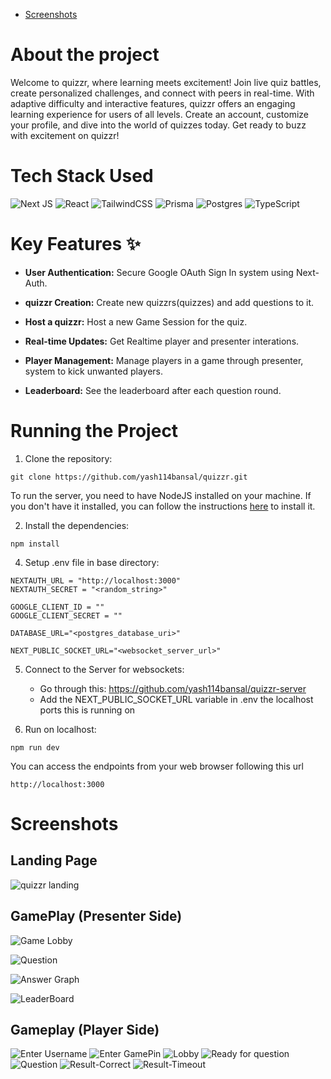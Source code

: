 








- [Screenshots](#Screenshots)

# About the project

Welcome to quizzr, where learning meets excitement! Join live quiz battles, create personalized challenges, and connect with peers in real-time. With adaptive difficulty and interactive features, quizzr offers an engaging learning experience for users of all levels. Create an account, customize your profile, and dive into the world of quizzes today. Get ready to buzz with excitement on quizzr!

# Tech Stack Used

![Next JS](https://img.shields.io/badge/Next-black?style=for-the-badge&logo=next.js&logoColor=white) ![React](https://img.shields.io/badge/react-%2320232a.svg?style=for-the-badge&logo=react&logoColor=%2361DAFB) ![TailwindCSS](https://img.shields.io/badge/tailwindcss-%2338B2AC.svg?style=for-the-badge&logo=tailwind-css&logoColor=white) ![Prisma](https://img.shields.io/badge/Prisma-3982CE?style=for-the-badge&logo=Prisma&logoColor=white) ![Postgres](https://img.shields.io/badge/postgres-%23316192.svg?style=for-the-badge&logo=postgresql&logoColor=white) ![TypeScript](https://img.shields.io/badge/typescript-%23007ACC.svg?style=for-the-badge&logo=typescript&logoColor=white)

# Key Features ✨

- **User Authentication:** Secure Google OAuth Sign In system using Next-Auth.

- **quizzr Creation:** Create new quizzrs(quizzes) and add questions to it.

- **Host a quizzr:** Host a new Game Session for the quiz.

- **Real-time Updates:** Get Realtime player and presenter interations.

- **Player Management:** Manage players in a game through presenter, system to kick unwanted players.

- **Leaderboard:** See the leaderboard after each question round.

# Running the Project

1. Clone the repository:

```CMD
git clone https://github.com/yash114bansal/quizzr.git
```
To run the server, you need to have NodeJS installed on your machine. If you don't have it installed, you can follow the instructions [here](https://nodejs.org/en//) to install it.



2. Install the dependencies: 

```CMD
npm install
```


4. Setup .env file in base directory:

```
NEXTAUTH_URL = "http://localhost:3000"
NEXTAUTH_SECRET = "<random_string>"

GOOGLE_CLIENT_ID = ""
GOOGLE_CLIENT_SECRET = ""

DATABASE_URL="<postgres_database_uri>"

NEXT_PUBLIC_SOCKET_URL="<websocket_server_url>"
```

5. Connect to the Server for websockets:
    - Go through this: https://github.com/yash114bansal/quizzr-server
    - Add the NEXT_PUBLIC_SOCKET_URL variable in .env the localhost ports this is running on


6. Run on localhost:

```CMD
npm run dev
```


You can access the endpoints from your web browser following this url
```url
http://localhost:3000
```

# Screenshots

## Landing Page

![quizzr landing](https://res.cloudinary.com/dov6iolx4/image/upload/v1713007790/quizzr/Screenshot_2024-04-13_165354_ylsdzw.png)

## GamePlay (Presenter Side)

![Game Lobby](https://res.cloudinary.com/dov6iolx4/image/upload/v1713007977/quizzr/Screenshot_2024-04-13_170222_nds0th.png)

![Question](https://res.cloudinary.com/dov6iolx4/image/upload/v1713009082/quizzr/Screenshot_2024-04-13_171237_ttawxn.png)

![Answer Graph](https://res.cloudinary.com/dov6iolx4/image/upload/v1713009081/quizzr/Screenshot_2024-04-13_171429_rm4gns.png)

![LeaderBoard](https://res.cloudinary.com/dov6iolx4/image/upload/v1713009080/quizzr/Screenshot_2024-04-13_171509_wx4rif.png)

## Gameplay (Player Side)

![Enter Username](https://res.cloudinary.com/dov6iolx4/image/upload/v1713009730/quizzr/WhatsApp_Image_2024-04-13_at_17.19.56_7f8b8bbc_dlp73u.jpg) ![Enter GamePin](https://res.cloudinary.com/dov6iolx4/image/upload/v1713009730/quizzr/WhatsApp_Image_2024-04-13_at_17.19.56_b1a3ed0f_ephkmh.jpg) ![Lobby](https://res.cloudinary.com/dov6iolx4/image/upload/v1713009729/quizzr/WhatsApp_Image_2024-04-13_at_17.19.55_39c71e75_buyhcm.jpg) ![Ready for question](https://res.cloudinary.com/dov6iolx4/image/upload/v1713009734/quizzr/WhatsApp_Image_2024-04-13_at_17.19.54_0ee899f5_joymlv.jpg) ![Question](https://res.cloudinary.com/dov6iolx4/image/upload/v1713009735/quizzr/WhatsApp_Image_2024-04-13_at_17.19.54_a6adcdbc_ol7kbe.jpg) ![Result-Correct](https://res.cloudinary.com/dov6iolx4/image/upload/v1713009736/quizzr/WhatsApp_Image_2024-04-13_at_17.19.53_331fa9f5_wwk14h.jpg) ![Result-Timeout](https://res.cloudinary.com/dov6iolx4/image/upload/v1713009732/quizzr/WhatsApp_Image_2024-04-13_at_17.19.53_81e762aa_e7usk5.jpg)


